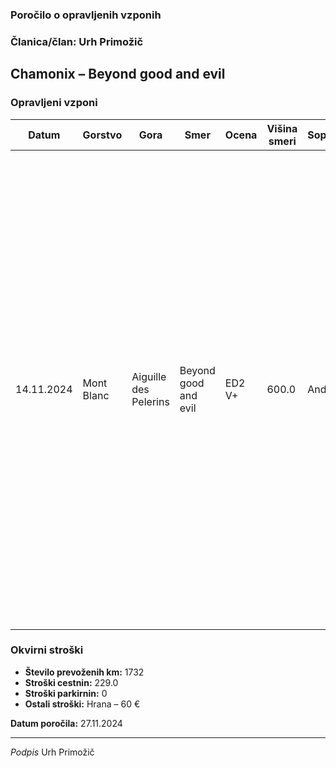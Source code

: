 ### Poročilo o opravljenih vzponih
### Članica/član: Urh Primožič
## Chamonix – Beyond good and evil

### Opravljeni vzponi 
| Datum | Gorstvo | Gora | Smer | Ocena | Višina smeri | Soplezalec | Opremljenost | Opombe|
|---------|---------|---------|---------|---------|---------|---------|---------|---------|
14.11.2024|Mont Blanc|Aiguille des Pelerins|Beyond good and evil|ED2 V+|600.0|Andrej Jež|Redki klini|Po beyondu sva po slavnem detajlu po kotu splezala do stika z Rebuffat-Teray, po akterem sva potem izstopila. V vodnicku pise, da vecina smer sedaj pleza tko. Originaln liinija pa ima se en cug M6 levo od Rebuffata. Midva  si nisva upala tvegat, ker naju je lovila noč in sva hotela abzajlat po svetlem.


### Okvirni stroški
- **Število prevoženih km:** 1732
- **Stroški cestnin:** 229.0
- **Stroški parkirnin:** 0
- **Ostali stroški:** Hrana – 60 €

**Datum poročila:** 27.11.2024

___________
*Podpis*
Urh Primožič 